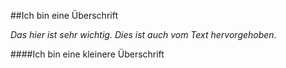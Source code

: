 ##Ich bin eine Überschrift

_Das hier ist sehr wichtig._
*Dies ist auch vom Text hervorgehoben.*

####Ich bin eine kleinere Überschrift